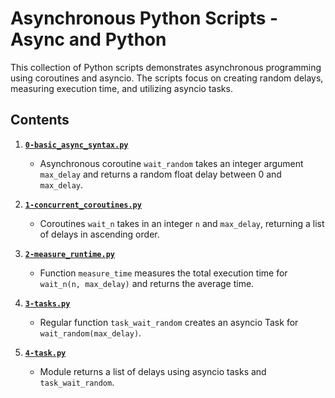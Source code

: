 # Asynchronous Python Scripts - Async and Python

This collection of Python scripts demonstrates asynchronous programming using coroutines and asyncio. The scripts focus on creating random delays, measuring execution time, and utilizing asyncio tasks.

## Contents

1. [**`0-basic_async_syntax.py`**](0-basic_async_syntax.py)
   - Asynchronous coroutine `wait_random` takes an integer argument `max_delay` and returns a random float delay between 0 and `max_delay`.

2. [**`1-concurrent_coroutines.py`**](1-concurrent_coroutines.py)
   - Coroutines `wait_n` takes in an integer `n` and `max_delay`, returning a list of delays in ascending order.

3. [**`2-measure_runtime.py`**](2-measure_runtime.py)
   - Function `measure_time` measures the total execution time for `wait_n(n, max_delay)` and returns the average time.

4. [**`3-tasks.py`**](3-tasks.py)
   - Regular function `task_wait_random` creates an asyncio Task for `wait_random(max_delay)`.

5. [**`4-task.py`**](4-task.py)
   - Module returns a list of delays using asyncio tasks and `task_wait_random`.
